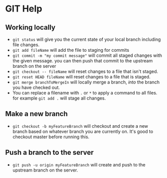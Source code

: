 # GIT Help

## Working locally
* `git status` will give you the current state of your local branch including file changes.
* `git add fileName` will add the file to staging for commits
* `git commit -m "my commit message"` will commit all staged changes with the given message. you can then push that commit to the upstream branch on the server
* `git checkout -- fileName` will reset changes to a file that isn't staged.
* `git reset HEAD fileName` will reset changes to a file that is staged.
* `git merge branchToMergeIn` will locally merge a branch, *into* the branch you have checked out.  
* You can replace a filename with `.` or `*` to apply a command to all files. for example `git add .` will stage all changes.

## Make a new branch
* `git checkout -b myFeatureBranch` will checkout and create a new branch based on whatever branch you are currently on. It's good to checkout master before running this.

## Push a branch to the server
* `git push -u origin myFeatureBranch` will create and push to the upstream branch on the server.

